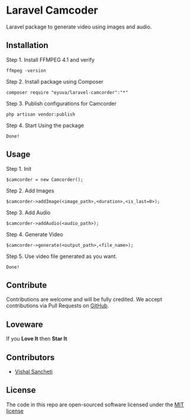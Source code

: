 # Laravel Camcoder
Laravel package to generate video using images and audio.

**Installation**
-

Step 1. Install FFMPEG 4.1 and verify

```
ffmpeg -version
```

Step 2. Install package using Composer

```
composer require "eyuva/laravel-camcorder":"*"
```

Step 3. Publish configurations for Camcorder

```
php artisan vendor:publish
``````

Step 4. Start Using the package

```
Done!
```


**Usage**
-


Step 1. Init

```
$camcorder = new Camcorder();
```
Step 2. Add Images

```
$camcorder->addImage(<image_path>,<duration>,<is_last=0>);
```

Step 3. Add Audio

```
$camcorder->addAudio(<audio_path>);
```

Step 4. Generate Video

```
$camcorder->generate(<output_path>,<file_name>);
```

Step 5. Use video file generated as you want.

```
Done!
```

**Contribute**
-

Contributions are welcome and will be fully credited. We accept contributions via Pull Requests on [GitHub](https://github.com/eyuva/domain-diary).

**Loveware**
-

If you **Love It** then **Star It**

**Contributors**
-

* [Vishal Sancheti](https://github.com/v1shky)

**License**
-

The code in this repo are open-sourced software licensed under the [MIT license](http://opensource.org/licenses/MIT)
